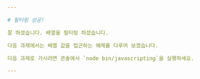 ```yaml
---

# 필터링 성공!

잘 하셨습니다. 배열을 필터링 하셨습니다.

다음 과제에서는 배열 값을 접근하는 예제를 다루어 보겠습니다.

다음 과제로 가시려면 콘솔에서 `node bin/javascripting`을 실행하세요.

---
```

